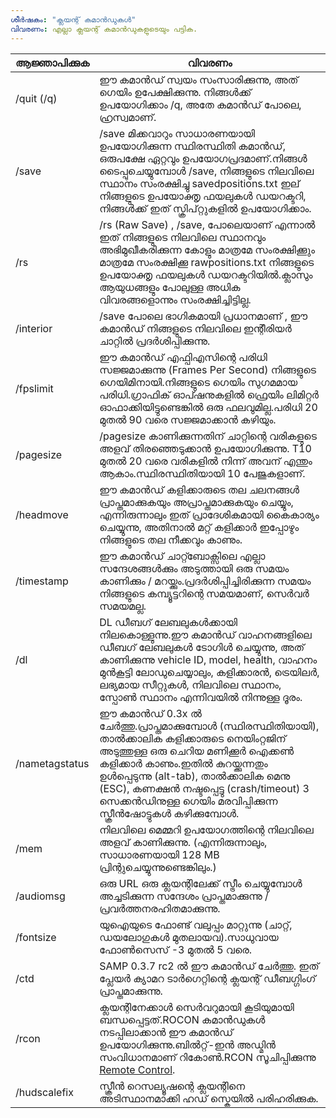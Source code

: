 ```yaml
---
ശീർഷകം: "ക്ലയന്റ് കമാൻഡുകൾ"
വിവരണം: എല്ലാ ക്ലയന്റ് കമാൻഡുകളുടെയും പട്ടിക.
---
```


| ആജ്ഞാപിക്കുക        | വിവരണം                                                                                                                                                                                                                                                                                                          |
| -------------- | -------------------------------------------------------------------------------------------------------------------------------------------------------------------------------------------------------------------------------------------------------------------------------------------------------------------- |
| /quit (/q)     | ഈ കമാൻഡ് സ്വയം സംസാരിക്കുന്നു, അത് ഗെയിം ഉപേക്ഷിക്കുന്നു. നിങ്ങൾക്ക് ഉപയോഗിക്കാം /q, അതേ കമാൻഡ് പോലെ, ഹ്രസ്വമാണ്.                                                                                                                                                                                                  |
| /save          | /save മിക്കവാറും സാധാരണയായി ഉപയോഗിക്കുന്ന സ്ഥിരസ്ഥിതി കമാൻഡ്, ഒരുപക്ഷേ ഏറ്റവും ഉപയോഗപ്രദമാണ്.നിങ്ങൾ ടൈപ്പുചെയ്യുമ്പോൾ /save, നിങ്ങളുടെ നിലവിലെ സ്ഥാനം സംരക്ഷിച്ചു savedpositions.txt ഇല് നിങ്ങളുടെ ഉപയോക്തൃ ഫയലുകൾ ഡയറക്ടറി, നിങ്ങൾക്ക് ഇത് സ്ക്രിപ്റ്റുകളിൽ ഉപയോഗിക്കാം.                                                                             |
| /rs            | /rs (Raw Save) , /save, പോലെയാണ്  എന്നാൽ ഇത് നിങ്ങളുടെ നിലവിലെ സ്ഥാനവും അഭിമുഖീകരിക്കുന്ന കോളും മാത്രമേ സംരക്ഷിക്കൂും മാത്രമേ സംരക്ഷിക്കൂ rawpositions.txt നിങ്ങളുടെ ഉപയോക്തൃ ഫയലുകൾ ഡയറക്ടറിയിൽ.ക്ലാസും ആയുധങ്ങളും പോലുള്ള അധിക വിവരങ്ങളൊന്നും സംരക്ഷിച്ചിട്ടില്ല.                                                                                                                    |
| /interior      | /save പോലെ ഭാഗികമായി പ്രധാനമാണ് , ഈ കമാൻഡ് നിങ്ങളുടെ നിലവിലെ ഇന്റീരിയർ ചാറ്റിൽ പ്രദർശിപ്പിക്കുന്നു.                                                                                                                                                                                                                            |
| /fpslimit      | ഈ കമാൻഡ് എഫ്പിഎസിന്റെ പരിധി സജ്ജമാക്കുന്നു (Frames Per Second) നിങ്ങളുടെ ഗെയിമിനായി.നിങ്ങളുടെ ഗെയിം സുഗമമായ പരിധി.ഗ്രാഫിക് ഓപ്ഷനുകളിൽ ഫ്രെയിം ലിമിറ്റർ ഓഫാക്കിയിട്ടുണ്ടെങ്കിൽ ഒരു ഫലവുമില്ല.പരിധി 20 മുതൽ 90 വരെ സജ്ജമാക്കാൻ കഴിയും.       
| /pagesize      | /pagesize കാണിക്കുന്നതിന് ചാറ്റിന്റെ വരികളുടെ അളവ് തിരഞ്ഞെടുക്കാൻ ഉപയോഗിക്കുന്നു. T10 മുതൽ 20 വരെ വരികളിൽ നിന്ന് അവന് എന്തും ആകാം.സ്ഥിരസ്ഥിതിയായി 10 പേജുകളാണ്.                                                                                                                                                                                |
| /headmove      | ഈ കമാൻഡ് കളിക്കാരുടെ തല ചലനങ്ങൾ പ്രാപ്തമാക്കുകയും അപ്രാപ്തമാക്കുകയും ചെയ്യും, എന്നിരുന്നാലും ഇത് പ്രാദേശികമായി കൈകാര്യം ചെയ്യുന്നു, അതിനാൽ മറ്റ് കളിക്കാർ ഇപ്പോഴും നിങ്ങളുടെ തല നീക്കവും കാണും.                                                                                                                                                                           |
| /timestamp     | ഈ കമാൻഡ് ചാറ്റ്ബോക്സിലെ എല്ലാ സന്ദേശങ്ങൾക്കും അടുത്തായി ഒരു സമയം കാണിക്കും / മറയ്ക്കും.പ്രദർശിപ്പിച്ചിരിക്കുന്ന സമയം നിങ്ങളുടെ കമ്പ്യൂട്ടറിന്റെ സമയമാണ്, സെർവർ സമയമല്ല.                                                                                                                                                                     |
| /dl            | DL ഡീബഗ് ലേബലുകൾക്കായി നിലകൊള്ളുന്നു.ഈ കമാൻഡ് വാഹനങ്ങളിലെ ഡീബഗ് ലേബലുകൾ ടോഗിൾ ചെയ്യുന്നു, അത് കാണിക്കുന്നു vehicle ID, model, health, വാഹനം മുൻകൂട്ടി ലോഡുചെയ്യാലും, കളിക്കാരൻ, ട്രെയിലർ, ലഭ്യമായ സീറ്റുകൾ, നിലവിലെ സ്ഥാനം, സ്പോൺ സ്ഥാനം എന്നിവയിൽ നിന്നുള്ള ദൂരം.                                                                     |
| /nametagstatus | ഈ കമാൻഡ് 0.3x ൽ ചേർത്തു.പ്രാപ്തമാക്കുമ്പോൾ (സ്ഥിരസ്ഥിതിയായി), താൽക്കാലിക കളിക്കാരുടെ നെയിംറ്റജിന് അടുത്തുള്ള ഒരു ചെറിയ മണിക്കൂർ ഐക്കൺ കളിക്കാർ കാണും.ഇതിൽ കുറയ്ക്കുന്നതും ഉൾപ്പെടുന്നു (alt-tab), താൽക്കാലിക മെനു (ESC), കണക്ഷൻ നഷ്ടപ്പെട്ടു (crash/timeout) 3 സെക്കൻഡിനുള്ള ഗെയിം മരവിപ്പിക്കുന്ന സ്ക്രീൻഷോട്ടുകൾ കഴിക്കുമ്പോൾ. |
| /mem           | നിലവിലെ മെമ്മറി ഉപയോഗത്തിന്റെ നിലവിലെ അളവ് കാണിക്കുന്നു. (എന്നിരുന്നാലും, സാധാരണയായി 128 MB പ്രിന്റുചെയ്യുന്നുണ്ടെങ്കിലും.)                                                                                                                                                                                                                                 |
| /audiomsg      | ഒരു URL ഒരു ക്ലയന്റിലേക്ക് സ്ട്രീം ചെയ്യുമ്പോൾ അച്ചടിക്കുന്ന സന്ദേശം പ്രാപ്തമാക്കുന്നു / പ്രവർത്തനരഹിതമാക്കുന്നു.                                                                                                                                                                                                                                         |
| /fontsize      | യുഐയുടെ ഫോണ്ട് വലുപ്പം മാറ്റുന്നു (ചാറ്റ്, ഡയലോഗുകൾ മുതലായവ).സാധുവായ ഫോൺസെസ് -3 മുതൽ 5 വരെ.                                                                                                                                                                                                                                     |
| /ctd           | SAMP 0.3.7 rc2 ൽ ഈ കമാൻഡ് ചേർത്തു. ഇത് പ്ലേയർ ക്യാമറ ടാർഗെറ്റിന്റെ ക്ലയന്റ് ഡീബഗ്ഗിംഗ് പ്രാപ്തമാക്കുന്നു.                                                                                                                                                                                                                  |
| /rcon          | ക്ലയന്റിനേക്കാൾ സെർവറുമായി കൂടിയുമായി ബന്ധപ്പെട്ടത്.ROCON കമാൻഡുകൾ നടപ്പിലാക്കാൻ ഈ കമാൻഡ് ഉപയോഗിക്കുന്നു.ബിൽറ്റ്-ഇൻ അഡ്മിൻ സംവിധാനമാണ് റികോൺ.RCON സൂചിപ്പിക്കുന്നു [Remote Control](../server/ControllingServer#using-rcon).                                                                                                       |
| /hudscalefix   | സ്ക്രീൻ റെസല്യൂഷന്റെ ക്ലയന്റിനെ അടിസ്ഥാനമാക്കി ഹഡ് സ്കെയിൽ പരിഹരിക്കുക.                                                                                                                                                                                                                                                               |
